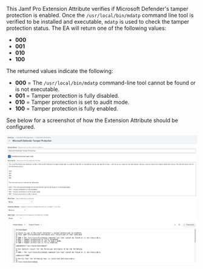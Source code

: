 This Jamf Pro Extension Attribute verifies if Microsoft Defender's tamper protection is enabled. Once the `/usr/local/bin/mdatp` command line tool is verified to be installed and executable, `mdatp` is used to check the tamper protection status. The EA will return one of the following values:

* **000**
* **001**
* **010**
* **100**

The returned values indicate the following:

* **000** = The `/usr/local/bin/mdatp` command-line tool cannot be found or is not executable.
* **001** = Tamper protection is fully disabled.
* **010** = Tamper protection is set to audit mode.
* **100** = Tamper protection is fully enabled.

See below for a screenshot of how the Extension Attribute should be configured.

![](Jamf_Pro_Extension_Attribute.png)
